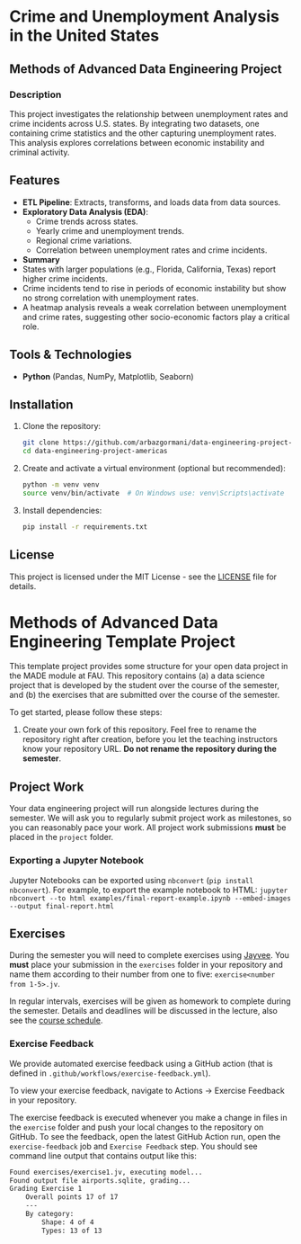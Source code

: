 # **Crime and Unemployment Analysis in the United States**

## **Methods of Advanced Data Engineering Project**

### **Description**
This project investigates the relationship between unemployment rates and crime incidents across U.S. states. By integrating two datasets, one containing crime statistics and the other capturing unemployment rates. This analysis explores correlations between economic instability and criminal activity.

## **Features**

- **ETL Pipeline**: Extracts, transforms, and loads data from data sources.
- **Exploratory Data Analysis (EDA)**:
  - Crime trends across states.
  - Yearly crime and unemployment trends.
  - Regional crime variations.
  - Correlation between unemployment rates and crime incidents.
- **Summary**
- States with larger populations (e.g., Florida, California, Texas) report higher crime incidents.
- Crime incidents tend to rise in periods of economic instability but show no strong correlation with unemployment rates.
- A heatmap analysis reveals a weak correlation between unemployment and crime rates, suggesting other socio-economic factors play a critical role.

## **Tools & Technologies**
- **Python** (Pandas, NumPy, Matplotlib, Seaborn)

## **Installation**

1. Clone the repository:
   ```sh
   git clone https://github.com/arbazgormani/data-engineering-project-americas.git
   cd data-engineering-project-americas
   ```
2. Create and activate a virtual environment (optional but recommended):
   ```sh
   python -m venv venv
   source venv/bin/activate  # On Windows use: venv\Scripts\activate
   ```
3. Install dependencies:
   ```sh
   pip install -r requirements.txt
   ```

## **License**

This project is licensed under the MIT License - see the [LICENSE](LICENSE) file for details.












# Methods of Advanced Data Engineering Template Project

This template project provides some structure for your open data project in the MADE module at FAU.
This repository contains (a) a data science project that is developed by the student over the course of the semester, and (b) the exercises that are submitted over the course of the semester.

To get started, please follow these steps:
1. Create your own fork of this repository. Feel free to rename the repository right after creation, before you let the teaching instructors know your repository URL. **Do not rename the repository during the semester**.

## Project Work
Your data engineering project will run alongside lectures during the semester. We will ask you to regularly submit project work as milestones, so you can reasonably pace your work. All project work submissions **must** be placed in the `project` folder.

### Exporting a Jupyter Notebook
Jupyter Notebooks can be exported using `nbconvert` (`pip install nbconvert`). For example, to export the example notebook to HTML: `jupyter nbconvert --to html examples/final-report-example.ipynb --embed-images --output final-report.html`


## Exercises
During the semester you will need to complete exercises using [Jayvee](https://github.com/jvalue/jayvee). You **must** place your submission in the `exercises` folder in your repository and name them according to their number from one to five: `exercise<number from 1-5>.jv`.

In regular intervals, exercises will be given as homework to complete during the semester. Details and deadlines will be discussed in the lecture, also see the [course schedule](https://made.uni1.de/).

### Exercise Feedback
We provide automated exercise feedback using a GitHub action (that is defined in `.github/workflows/exercise-feedback.yml`). 

To view your exercise feedback, navigate to Actions → Exercise Feedback in your repository.

The exercise feedback is executed whenever you make a change in files in the `exercise` folder and push your local changes to the repository on GitHub. To see the feedback, open the latest GitHub Action run, open the `exercise-feedback` job and `Exercise Feedback` step. You should see command line output that contains output like this:

```sh
Found exercises/exercise1.jv, executing model...
Found output file airports.sqlite, grading...
Grading Exercise 1
	Overall points 17 of 17
	---
	By category:
		Shape: 4 of 4
		Types: 13 of 13
```

